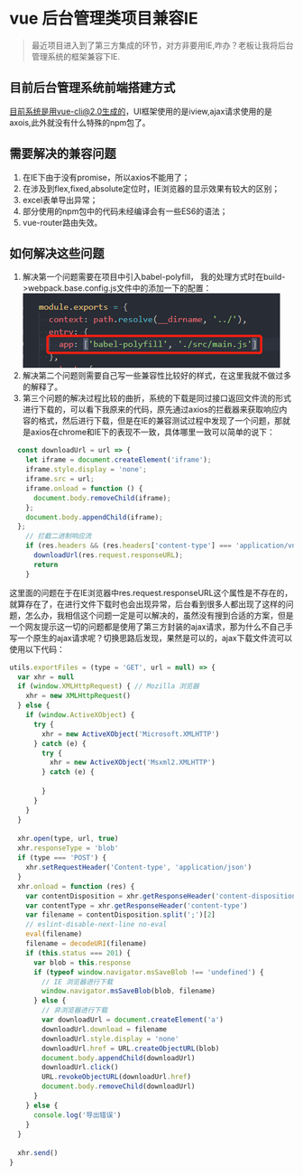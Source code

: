 # vue 后台管理类项目兼容IE

> 最近项目进入到了第三方集成的环节，对方非要用IE,咋办？老板让我将后台管理系统的框架兼容下IE.

## 目前后台管理系统前端搭建方式

目前系统是用vue-cli@2.0生成的，UI框架使用的是iview,ajax请求使用的是axois,此外就没有什么特殊的npm包了。

## 需要解决的兼容问题

1. 在IE下由于没有promise，所以axios不能用了；
2. 在涉及到flex,fixed,absolute定位时，IE浏览器的显示效果有较大的区别；
3. excel表单导出异常；
4. 部分使用的npm包中的代码未经编译会有一些ES6的语法；
4. vue-router路由失效。

## 如何解决这些问题

1. 解决第一个问题需要在项目中引入babel-polyfill， 我的处理方式时在build->webpack.base.config.js文件中的添加一下的配置：
![](/img/VUE/微信截图_20190117170159.png)
2. 解决第二个问题则需要自己写一些兼容性比较好的样式，在这里我就不做过多的解释了。
3. 第三个问题的解决过程比较的曲折，系统的下载是同过接口返回文件流的形式进行下载的，可以看下我原来的代码，原先通过axios的拦截器来获取响应内容的格式，然后进行下载，但是在IE的兼容测试过程中发现了一个问题，那就是axios在chrome和IE下的表现不一致，具体哪里一致可以简单的说下：
````javascript
  const downloadUrl = url => {
    let iframe = document.createElement('iframe');
    iframe.style.display = 'none';
    iframe.src = url;
    iframe.onload = function () {
      document.body.removeChild(iframe);
    };
    document.body.appendChild(iframe);
  };
    // 拦截二进制响应流
    if (res.headers && (res.headers['content-type'] === 'application/vnd.ms-excel;charset=UTF-8' || res.headers['content-type'] === 'application/vnd.openxmlformats-officedocument.spreadsheetml.sheet' || res.headers['content-type'] === 'application/octet-stream;charset=UTF-8')) {
      downloadUrl(res.request.responseURL);
      return
    }
````
这里面的问题在于在IE浏览器中res.request.responseURL这个属性是不存在的，就算存在了，在进行文件下载时也会出现异常，后台看到很多人都出现了这样的问题，怎么办，我相信这个问题一定是可以解决的，虽然没有搜到合适的方案，但是一个网友提示这一切的问题都是使用了第三方封装的ajax请求，那为什么不自己手写一个原生的ajax请求呢？切换思路后发现，果然是可以的，ajax下载文件流可以使用以下代码：
````javascript
utils.exportFiles = (type = 'GET', url = null) => {
  var xhr = null
  if (window.XMLHttpRequest) { // Mozilla 浏览器
    xhr = new XMLHttpRequest()
  } else {
    if (window.ActiveXObject) {
      try {
        xhr = new ActiveXObject('Microsoft.XMLHTTP')
      } catch (e) {
        try {
          xhr = new ActiveXObject('Msxml2.XMLHTTP')
        } catch (e) {

        }
      }
    }
  }

  xhr.open(type, url, true)
  xhr.responseType = 'blob'
  if (type === 'POST') {
    xhr.setRequestHeader('Content-type', 'application/json')
  }
  xhr.onload = function (res) {
    var contentDisposition = xhr.getResponseHeader('content-disposition')
    var contentType = xhr.getResponseHeader('content-type')
    var filename = contentDisposition.split(';')[2]
    // eslint-disable-next-line no-eval
    eval(filename)
    filename = decodeURI(filename)
    if (this.status === 201) {
      var blob = this.response
      if (typeof window.navigator.msSaveBlob !== 'undefined') {
        // IE 浏览器进行下载
        window.navigator.msSaveBlob(blob, filename)
      } else {
        // 非浏览器进行下载
        var downloadUrl = document.createElement('a')
        downloadUrl.download = filename
        downloadUrl.style.display = 'none'
        downloadUrl.href = URL.createObjectURL(blob)
        document.body.appendChild(downloadUrl)
        downloadUrl.click()
        URL.revokeObjectURL(downloadUrl.href)
        document.body.removeChild(downloadUrl)
      }
    } else {
      console.log('导出错误')
    }
  }

  xhr.send()
}
````



